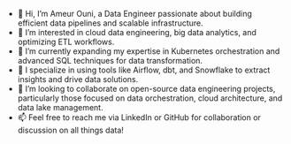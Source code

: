 - 👋 Hi, I’m Ameur Ouni, a Data Engineer passionate about building efficient data pipelines and scalable infrastructure.
- 👀 I’m interested in cloud data engineering, big data analytics, and optimizing ETL workflows.
- 🌱 I’m currently expanding my expertise in Kubernetes orchestration and advanced SQL techniques for data transformation.
- 💼 I specialize in using tools like Airflow, dbt, and Snowflake to extract insights and drive data solutions.
- 💞️ I’m looking to collaborate on open-source data engineering projects, particularly those focused on data orchestration, cloud architecture, and data lake management.
- 📫 Feel free to reach me via LinkedIn or GitHub for collaboration or discussion on all things data!

<!---
Ameur94/Ameur94 is a ✨ special ✨ repository because its `README.md` (this file) appears on your GitHub profile.
You can click the Preview link to take a look at your changes.
--->
